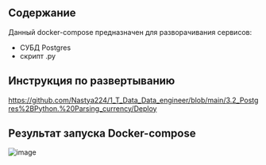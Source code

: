 ## Содержание
Данный docker-compose предназначен для разворачивания сервисов:
- СУБД Postgres
- скрипт .py

## Инструкция по развертыванию
https://github.com/Nastya224/1_T_Data_Data_engineer/blob/main/3.2_Postgres%2BPython.%20Parsing_currency/Deploy


## Результат запуска Docker-compose

![image](https://github.com/Nastya224/1_T_Data_engineer/assets/94219446/d9d0a338-cab3-480c-b32d-5c31716159c3)



